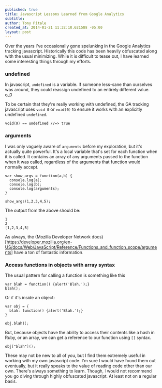 ```yaml
---
published: true
title: Javascript Lessons Learned from Google Analytics
subtitle: 
author: Tony Pitale
created_at: 2014-01-21 11:32:10.621588 -05:00
layout: post
---
```


Over the years I've occasionally gone spelunking in the Google Analytics tracking javascript. Historically this code has been heavily obfuscated along with the usual minimizing. While it is difficult to tease out, I have learned some interesting things through my efforts.

### undefined ###

In javascript, `undefined` is a variable. If someone less-sane than ourselves was around, they could reassign undefined to an entirely different value. o_0

To be certain that they're really working with undefined, the GA tracking javascript uses `void 0` or `void(0)` to ensure it works with an explicitly undefined `undefined`.

<pre><code class="language-javascript">void(0) == undefined //=> true</code></pre>

### arguments ###

I was only vaguely aware of `arguments` before my exploration, but it's actually quite powerful. It's a local variable that's set for each function when it is called. It contains an array of any arguments passed to the function when it was called, regardless of the arguments that function would normally accept.

<pre><code class="language-javascript">var show_args = function(a,b) {
  console.log(a);
  console.log(b);
  console.log(arguments);
}

show_args(1,2,3,4,5);
</code></pre>

The output from the above should be:

<pre><code class="language-javascript">1
2
[1,2,3,4,5]
</code></pre>

As always, the (Mozilla Developer Network docs)[https://developer.mozilla.org/en-US/docs/Web/JavaScript/Reference/Functions_and_function_scope/arguments] have a ton of fantastic information.

### Access functions in objects with array syntax ###

The usual pattern for calling a function is something like this

<pre><code class="language-javascript">var blah = function() {alert('Blah.');}
blah();
</code></pre>

Or if it's inside an object:

<pre><code class="language-javascript">var obj = {
  blah: function() {alert('Blah.');}
}

obj.blah();
</code></pre>

But, because objects have the ability to access their contents like a hash in Ruby, or an array, we can get a reference to our function using `[]` syntax.

<pre><code class="language-javascript">obj["blah"]();</code></pre>

These may not be new to all of you, but I find them extremely useful in working with my own javascript code. I'm sure I would have found them out eventually, but it really speaks to the value of reading code other than our own. There's always something to learn. Though, I would not recommend you go diving through highly obfuscated javascript. At least not on a regular basis.
